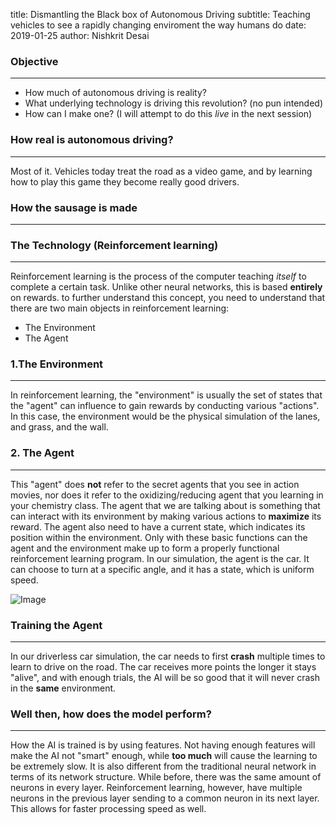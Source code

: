 title: Dismantling the Black box of Autonomous Driving
subtitle: Teaching vehicles to see a rapidly changing enviroment the way humans do
date: 2019-01-25
author: Nishkrit Desai


### Objective
----
* How much of autonomous driving is reality?  
* What underlying technology is driving this revolution? (no pun intended)
* How can I make one? (I will attempt to do this _live_ in the next session)


### How real is autonomous driving?
----

Most of it. Vehicles today treat the road as a video game, and by learning how to play this game
they become really good drivers. 

### How the sausage is made
----

### The Technology (Reinforcement learning)
----
Reinforcement learning is the process of the computer teaching _itself_ to complete a certain task.
Unlike other neural networks, this is based **entirely** on rewards.
to further understand this concept, you need to understand that there are two main objects in reinforcement learning:

* The Environment
* The Agent


### 1.The Environment
----

In reinforcement learning, the "environment" is usually the set of states that the "agent" can influence to gain rewards by conducting various "actions". In this case, the environment would be the physical simulation of the lanes, and grass, and the wall.

### 2. The Agent
----

This "agent" does **not** refer to the secret agents that you see in action movies, nor does it refer to the oxidizing/reducing agent that you learning in your chemistry class. The agent that we are talking about is something that can interact with its environment by making various actions to **maximize** its reward. The agent also need to have a current state, which indicates its position within the environment. Only with these basic functions can the agent and the environment make up to form a properly functional reinforcement learning program. In our simulation, the agent is the car. It can choose to turn at a specific angle, and it has a state, which is uniform speed.

![Image](https://www.kdnuggets.com/images/reinforcement-learning-fig1-700.jpg)

### Training the Agent
----

In our driverless car simulation, the car needs to first **crash** multiple times to learn to drive on the road. The car receives more points the longer it stays "alive", and with enough trials, the AI will be so good that it will never crash in the **same** environment.

### Well then, how does the model perform?
----
How the AI is trained is by using features. Not having enough features will make the AI not "smart" enough, while **too much** will cause the learning to be extremely slow. It is also different from the traditional neural network in terms of its network structure. While before, there was the same amount of neurons in every layer. Reinforcement learning, however, have multiple neurons in the previous layer sending to a common neuron in its next layer. This allows for faster processing speed as well.
